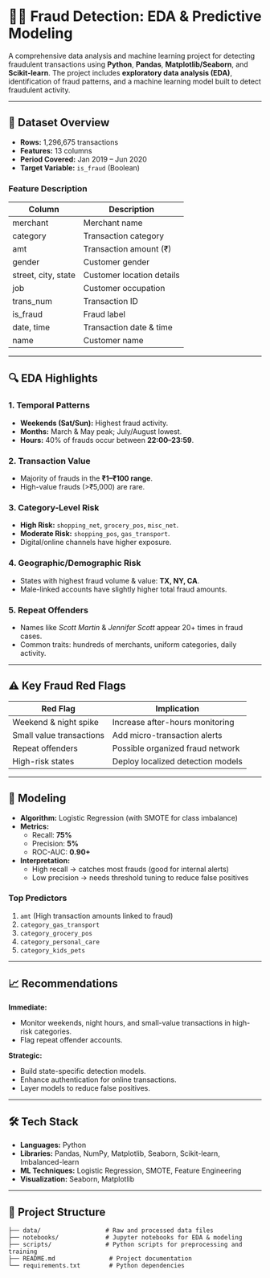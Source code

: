 # 🕵️‍♂️ Fraud Detection: EDA & Predictive Modeling

A comprehensive data analysis and machine learning project for detecting fraudulent transactions using **Python**, **Pandas**, **Matplotlib/Seaborn**, and **Scikit-learn**. The project includes **exploratory data analysis (EDA)**, identification of fraud patterns, and a machine learning model built to detect fraudulent activity.

---

## 📂 Dataset Overview
- **Rows:** 1,296,675 transactions  
- **Features:** 13 columns  
- **Period Covered:** Jan 2019 – Jun 2020  
- **Target Variable:** `is_fraud` (Boolean)

### **Feature Description**
| Column      | Description |
|-------------|-------------|
| merchant    | Merchant name |
| category    | Transaction category |
| amt         | Transaction amount (₹) |
| gender      | Customer gender |
| street, city, state | Customer location details |
| job         | Customer occupation |
| trans_num   | Transaction ID |
| is_fraud    | Fraud label |
| date, time  | Transaction date & time |
| name        | Customer name |

---

## 🔍 EDA Highlights

### **1. Temporal Patterns**
- **Weekends (Sat/Sun):** Highest fraud activity.
- **Months:** March & May peak; July/August lowest.
- **Hours:** 40% of frauds occur between **22:00–23:59**.

### **2. Transaction Value**
- Majority of frauds in the **₹1–₹100 range**.
- High-value frauds (>₹5,000) are rare.

### **3. Category-Level Risk**
- **High Risk:** `shopping_net`, `grocery_pos`, `misc_net`.
- **Moderate Risk:** `shopping_pos`, `gas_transport`.
- Digital/online channels have higher exposure.

### **4. Geographic/Demographic Risk**
- States with highest fraud volume & value: **TX, NY, CA**.
- Male-linked accounts have slightly higher total fraud amounts.

### **5. Repeat Offenders**
- Names like *Scott Martin* & *Jennifer Scott* appear 20+ times in fraud cases.
- Common traits: hundreds of merchants, uniform categories, daily activity.

---

## ⚠️ Key Fraud Red Flags
| Red Flag | Implication |
|----------|-------------|
| Weekend & night spike | Increase after-hours monitoring |
| Small value transactions | Add micro-transaction alerts |
| Repeat offenders | Possible organized fraud network |
| High-risk states | Deploy localized detection models |

---

## 🤖 Modeling
- **Algorithm:** Logistic Regression (with SMOTE for class imbalance)
- **Metrics:**
  - Recall: **75%**
  - Precision: **5%**
  - ROC-AUC: **0.90+**
- **Interpretation:**
  - High recall → catches most frauds (good for internal alerts)
  - Low precision → needs threshold tuning to reduce false positives

### **Top Predictors**
1. `amt` (High transaction amounts linked to fraud)
2. `category_gas_transport`
3. `category_grocery_pos`
4. `category_personal_care`
5. `category_kids_pets`

---

## 📈 Recommendations

**Immediate:**
- Monitor weekends, night hours, and small-value transactions in high-risk categories.
- Flag repeat offender accounts.

**Strategic:**
- Build state-specific detection models.
- Enhance authentication for online transactions.
- Layer models to reduce false positives.

---

## 🛠 Tech Stack
- **Languages:** Python
- **Libraries:** Pandas, NumPy, Matplotlib, Seaborn, Scikit-learn, Imbalanced-learn
- **ML Techniques:** Logistic Regression, SMOTE, Feature Engineering
- **Visualization:** Seaborn, Matplotlib

---

## 📜 Project Structure
```plaintext
├── data/                  # Raw and processed data files
├── notebooks/             # Jupyter notebooks for EDA & modeling
├── scripts/               # Python scripts for preprocessing and training
├── README.md               # Project documentation
└── requirements.txt        # Python dependencies
